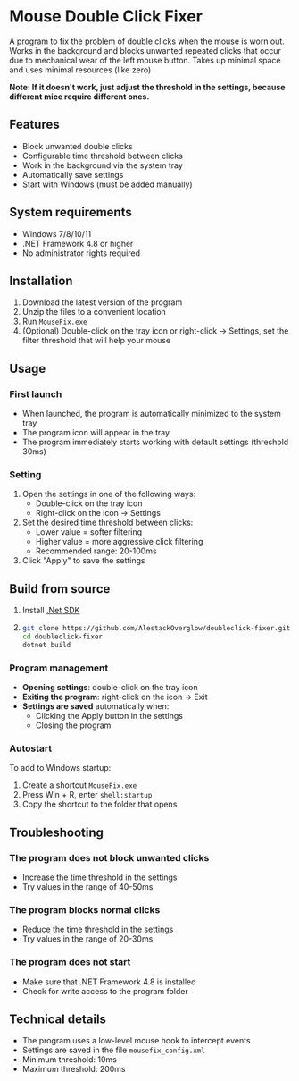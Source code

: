 # Mouse Double Click Fixer

A program to fix the problem of double clicks when the mouse is worn out. 
Works in the background and blocks unwanted repeated clicks that occur due to mechanical wear of the left mouse button.
Takes up minimal space and uses minimal resources (like zero)

**Note: If it doesn't work, just adjust the threshold in the settings, because different mice require different ones.**

## Features

- Block unwanted double clicks
- Configurable time threshold between clicks
- Work in the background via the system tray
- Automatically save settings
- Start with Windows (must be added manually)

## System requirements

- Windows 7/8/10/11
- .NET Framework 4.8 or higher
- No administrator rights required

## Installation

1. Download the latest version of the program
2. Unzip the files to a convenient location
3. Run `MouseFix.exe`
4. (Optional) Double-click on the tray icon or right-click  → Settings, set the filter threshold that will help your mouse

## Usage

### First launch
- When launched, the program is automatically minimized to the system tray
- The program icon will appear in the tray
- The program immediately starts working with default settings (threshold 30ms)

### Setting
1. Open the settings in one of the following ways:
   - Double-click on the tray icon
   - Right-click on the icon → Settings
2. Set the desired time threshold between clicks:
   - Lower value = softer filtering
   - Higher value = more aggressive click filtering
   - Recommended range: 20-100ms
3. Click "Apply" to save the settings

## Build from source 
   1. Install [.Net SDK](https://dotnet.microsoft.com/download/dotnet?cid=getdotnetcorecli) 
   2.  ```bash
       git clone https://github.com/AlestackOverglow/doubleclick-fixer.git
       cd doubleclick-fixer
       dotnet build
       ```
     
### Program management
- **Opening settings**: double-click on the tray icon
- **Exiting the program**: right-click on the icon → Exit
- **Settings are saved** automatically when:
   - Clicking the Apply button in the settings
   - Closing the program
  
### Autostart
To add to Windows startup:
1. Create a shortcut `MouseFix.exe`
2. Press Win + R, enter `shell:startup`
3. Copy the shortcut to the folder that opens

## Troubleshooting

### The program does not block unwanted clicks
- Increase the time threshold in the settings
- Try values ​​in the range of 40-50ms

### The program blocks normal clicks
- Reduce the time threshold in the settings
- Try values ​​in the range of 20-30ms

### The program does not start
- Make sure that .NET Framework 4.8 is installed
- Check for write access to the program folder


     
## Technical details

- The program uses a low-level mouse hook to intercept events
- Settings are saved in the file `mousefix_config.xml`
- Minimum threshold: 10ms
- Maximum threshold: 200ms
